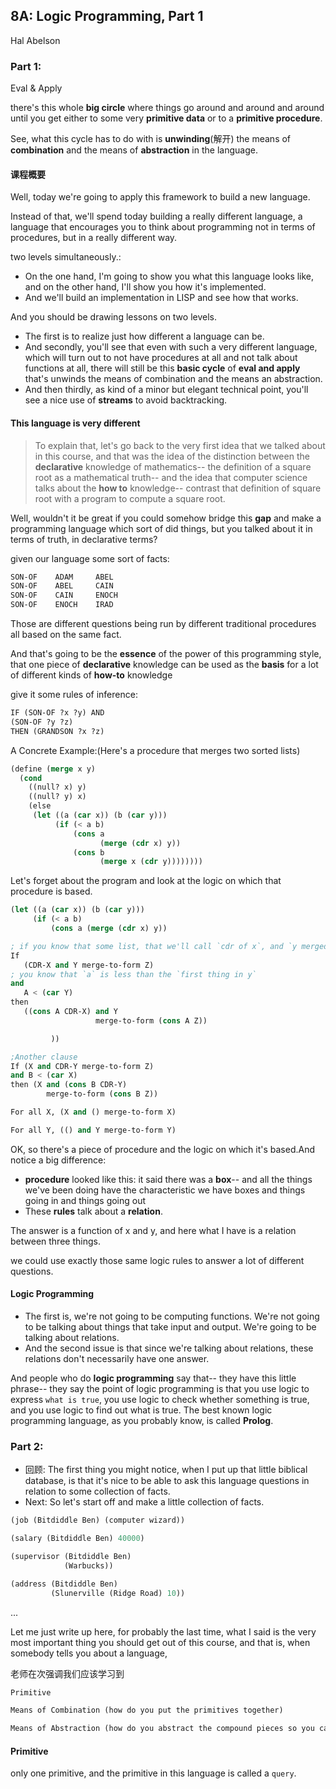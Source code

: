 ## 8A: Logic Programming, Part 1

Hal Abelson

### Part 1:

Eval & Apply

there's this whole **big circle** where things go around and around and around until you get either to some very **primitive data** or to a **primitive procedure**.

See, what this cycle has to do with is **unwinding**(解开) the means of **combination** and the means of **abstraction** in the language.

#### 课程概要

Well, today we're going to apply this framework to build a new language.

Instead of that, we'll spend today building a really different language, a language that encourages you to think about programming not in terms of procedures, but in a really different way.

two levels simultaneously.:

-  On the one hand, I'm going to show you what this language looks like, and on the other hand, I'll show you how it's implemented. 
-  And we'll build an implementation in LISP and see how that works.

And you should be drawing lessons on two levels.

- The first is to realize just how different a language can be.
- And secondly, you'll see that even with such a very different language, which will turn out to not have procedures at all and not talk about functions at all, there will still be this **basic cycle** of **eval and apply** that's unwinds the means of combination and the means an abstraction.
- And then thirdly, as kind of a minor but elegant technical point, you'll see a nice use of **streams** to avoid backtracking.



#### This language is very different

> To explain that, let's go back to the very first idea that we talked about in this course, and that was the idea of the distinction between the **declarative** knowledge of mathematics-- the definition of a square root as a mathematical truth-- and the idea that computer science talks about the **how to** knowledge-- contrast that definition of square root with a program to compute a square root.

Well, wouldn't it be great if you could somehow bridge this **gap** and make a programming language which sort of did things, but you talked about it in terms of truth, in declarative terms?

given our language some sort of facts:

```markdown
SON-OF    ADAM     ABEL
SON-OF    ABEL     CAIN
SON-OF    CAIN     ENOCH
SON-OF    ENOCH    IRAD
```

Those are different questions being run by different traditional procedures all based on the same fact.

And that's going to be the **essence** of the power of this programming style, that one piece of **declarative** knowledge can be used as the **basis** for a lot of different kinds of **how-to** knowledge

give it some rules of inference:

```markdown
IF (SON-OF ?x ?y) AND
(SON-OF ?y ?z)
THEN (GRANDSON ?x ?z)
```

A Concrete Example:(Here's a procedure that merges two sorted lists)

```lisp
(define (merge x y)
  (cond
    ((null? x) y)
    ((null? y) x)
    (else
     (let ((a (car x)) (b (car y)))
          (if (< a b)
              (cons a
                    (merge (cdr x) y))
              (cons b
                    (merge x (cdr y))))))))
```

Let's forget about the program and look at the logic on which that procedure is based.

```lisp
(let ((a (car x)) (b (car y)))
     (if (< a b)
         (cons a (merge (cdr x) y))

; if you know that some list, that we'll call `cdr of x`, and `y merged to form z`
If
   (CDR-X and Y merge-to-form Z)
; you know that `a` is less than the `first thing in y`
and
   A < (car Y)
then
   ((cons A CDR-X) and Y
                   merge-to-form (cons A Z))

         ))

;Another clause
If (X and CDR-Y merge-to-form Z)
and B < (car X)
then (X and (cons B CDR-Y)
        merge-to-form (cons B Z))

For all X, (X and () merge-to-form X)

For all Y, (() and Y merge-to-form Y)
```

OK, so there's a piece of procedure and the logic on which it's based.And notice a big difference:

- **procedure** looked like this: it said there was a **box**-- and all the things we've been doing have the characteristic we have boxes and things going in and things going out
- These **rules** talk about a **relation**.

The answer is a function of x and y, and here what I have is a relation between three things. 

we could use exactly those same logic rules to answer a lot of different questions.



#### Logic Programming

- The first is, we're not going to be computing functions. We're not going to be talking about things that take input and output. We're going to be talking about relations.
- And the second issue is that since we're talking about relations, these relations don't necessarily have one answer.

And people who do **logic programming** say that-- they have this little phrase-- they say the point of logic programming is that you use logic to express `what is true`, you use logic to check whether something is true, and you use logic to find out what is true. The best known logic programming language, as you probably know, is called **Prolog**.

### Part 2:

- 回顾: The first thing you might notice, when I put up that little biblical database, is that it's nice to be able to ask this language questions in relation to some collection of facts.
- Next: So let's start off and make a little collection of facts.

```lisp
(job (Bitdiddle Ben) (computer wizard))

(salary (Bitdiddle Ben) 40000)

(supervisor (Bitdiddle Ben)
            (Warbucks))

(address (Bitdiddle Ben)
         (Slunerville (Ridge Road) 10))
```

...

Let me just write up here, for probably the last time, what I said is the very most important thing you should get out of this course, and that is, when somebody tells you about a language, 

老师在次强调我们应该学习到

```markdown
Primitive

Means of Combination (how do you put the primitives together)

Means of Abstraction (how do you abstract the compound pieces so you can use them as pieces to make something more complicated?)
```

#### Primitive 

only one primitive, and the primitive in this language is called a `query`.

